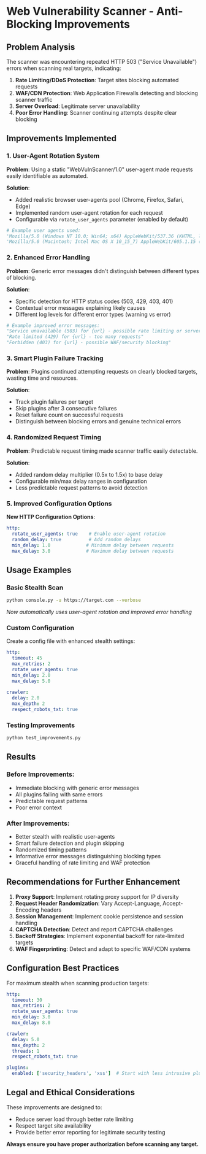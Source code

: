 # Web Vulnerability Scanner - Anti-Blocking Improvements

## Problem Analysis

The scanner was encountering repeated HTTP 503 ("Service Unavailable") errors when scanning real targets, indicating:

1. **Rate Limiting/DDoS Protection**: Target sites blocking automated requests
2. **WAF/CDN Protection**: Web Application Firewalls detecting and blocking scanner traffic
3. **Server Overload**: Legitimate server unavailability
4. **Poor Error Handling**: Scanner continuing attempts despite clear blocking

## Improvements Implemented

### 1. User-Agent Rotation System

**Problem**: Using a static "WebVulnScanner/1.0" user-agent made requests easily identifiable as automated.

**Solution**: 
- Added realistic browser user-agents pool (Chrome, Firefox, Safari, Edge)
- Implemented random user-agent rotation for each request
- Configurable via `rotate_user_agents` parameter (enabled by default)

```python
# Example user agents used:
'Mozilla/5.0 (Windows NT 10.0; Win64; x64) AppleWebKit/537.36 (KHTML, like Gecko) Chrome/120.0.0.0 Safari/537.36'
'Mozilla/5.0 (Macintosh; Intel Mac OS X 10_15_7) AppleWebKit/605.1.15 (KHTML, like Gecko) Version/17.2 Safari/605.1.15'
```

### 2. Enhanced Error Handling

**Problem**: Generic error messages didn't distinguish between different types of blocking.

**Solution**:
- Specific detection for HTTP status codes (503, 429, 403, 401)
- Contextual error messages explaining likely causes
- Different log levels for different error types (warning vs error)

```python
# Example improved error messages:
"Service unavailable (503) for {url} - possible rate limiting or server overload"
"Rate limited (429) for {url} - too many requests"
"Forbidden (403) for {url} - possible WAF/security blocking"
```

### 3. Smart Plugin Failure Tracking

**Problem**: Plugins continued attempting requests on clearly blocked targets, wasting time and resources.

**Solution**:
- Track plugin failures per target
- Skip plugins after 3 consecutive failures
- Reset failure count on successful requests
- Distinguish between blocking errors and genuine technical errors

### 4. Randomized Request Timing

**Problem**: Predictable request timing made scanner traffic easily detectable.

**Solution**:
- Added random delay multiplier (0.5x to 1.5x) to base delay
- Configurable min/max delay ranges in configuration
- Less predictable request patterns to avoid detection

### 5. Improved Configuration Options

**New HTTP Configuration Options**:
```yaml
http:
  rotate_user_agents: true    # Enable user-agent rotation
  random_delay: true          # Add random delays
  min_delay: 1.0             # Minimum delay between requests
  max_delay: 3.0             # Maximum delay between requests
```

## Usage Examples

### Basic Stealth Scan
```bash
python console.py -u https://target.com --verbose
```
*Now automatically uses user-agent rotation and improved error handling*

### Custom Configuration
Create a config file with enhanced stealth settings:
```yaml
http:
  timeout: 45
  max_retries: 2
  rotate_user_agents: true
  min_delay: 2.0
  max_delay: 5.0
  
crawler:
  delay: 2.0
  max_depth: 2
  respect_robots_txt: true
```

### Testing Improvements
```bash
python test_improvements.py
```

## Results

### Before Improvements:
- Immediate blocking with generic error messages
- All plugins failing with same errors
- Predictable request patterns
- Poor error context

### After Improvements:
- Better stealth with realistic user-agents
- Smart failure detection and plugin skipping
- Randomized timing patterns
- Informative error messages distinguishing blocking types
- Graceful handling of rate limiting and WAF protection

## Recommendations for Further Enhancement

1. **Proxy Support**: Implement rotating proxy support for IP diversity
2. **Request Header Randomization**: Vary Accept-Language, Accept-Encoding headers
3. **Session Management**: Implement cookie persistence and session handling
4. **CAPTCHA Detection**: Detect and report CAPTCHA challenges
5. **Backoff Strategies**: Implement exponential backoff for rate-limited targets
6. **WAF Fingerprinting**: Detect and adapt to specific WAF/CDN systems

## Configuration Best Practices

For maximum stealth when scanning production targets:

```yaml
http:
  timeout: 30
  max_retries: 2
  rotate_user_agents: true
  min_delay: 3.0
  max_delay: 8.0

crawler:
  delay: 5.0
  max_depth: 2
  threads: 1
  respect_robots_txt: true

plugins:
  enabled: ['security_headers', 'xss']  # Start with less intrusive plugins
```

## Legal and Ethical Considerations

These improvements are designed to:
- Reduce server load through better rate limiting
- Respect target site availability
- Provide better error reporting for legitimate security testing

**Always ensure you have proper authorization before scanning any target.**
